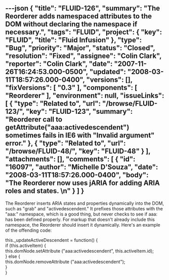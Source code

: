 ---json
{
  "title": "FLUID-126",
  "summary": "The Reorderer adds namespaced attributes to the DOM without declaring the namespace if necessary.",
  "tags": "FLUID",
  "project": {
    "key": "FLUID",
    "title": "Fluid Infusion"
  },
  "type": "Bug",
  "priority": "Major",
  "status": "Closed",
  "resolution": "Fixed",
  "assignee": "Colin Clark",
  "reporter": "Colin Clark",
  "date": "2007-11-26T16:24:53.000-0500",
  "updated": "2008-03-11T18:57:26.000-0400",
  "versions": [],
  "fixVersions": [
    "0.3"
  ],
  "components": [
    "Reorderer"
  ],
  "environment": null,
  "issueLinks": [
    {
      "type": "Related to",
      "url": "/browse/FLUID-123/",
      "key": "FLUID-123",
      "summary": "Reorderer call to getAttribute(\"aaa:activedescendent\") sometimes fails in IE6 with \"Invalid argument\" error."
    },
    {
      "type": "Related to",
      "url": "/browse/FLUID-48/",
      "key": "FLUID-48"
    }
  ],
  "attachments": [],
  "comments": [
    {
      "id": "16097",
      "author": "Michelle D'Souza",
      "date": "2008-03-11T18:57:26.000-0400",
      "body": "The Reorderer now uses jARIA for adding ARIA roles and states.&#x20;\n"
    }
  ]
}
---
The Reorderer inserts ARIA states and properties dynamically into the DOM, such as "grab" and "activedescendent." It prefixes those attributes with the "aaa:" namespace, which is a good thing, but never checks to see if aaa: has been defined properly. For markup that doesn't already include this namespace, the Reorderer should insert it dynamically. Here's an example of the offending code:

this.\_updateActiveDescendent = function() {\
if (this.activeItem) {\
this.domNode.setAttribute ("aaa:activedescendent", this.activeItem.id);\
} else {\
this.domNode.removeAttribute ("aaa:activedescendent");\
}\
}

        